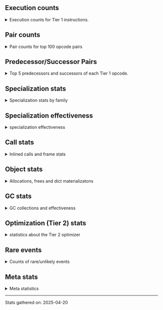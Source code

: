 ## Execution counts

<details>
<summary> Execution counts for Tier 1 instructions. </summary>


The "miss ratio" column shows the percentage of times the instruction
executed that it deoptimized. When this happens, the base unspecialized
instruction is not counted.

<table>
<thead>
<tr>
<th align="left">Name</th>
<th align="right">Base Count</th>
<th align="right">Head Count</th>
<th align="right">Change</th>
</tr>
</thead>
<tbody>
<tr>
<td align="left">CALL_KW</td>
<td align="right">150</td>
<td align="right">450</td>
<td align="right">200.0%</td>
</tr>
<tr>
<td align="left">LOAD_GLOBAL</td>
<td align="right">1,552</td>
<td align="right">3,472</td>
<td align="right">123.7%</td>
</tr>
<tr>
<td align="left">CALL</td>
<td align="right">1,942</td>
<td align="right">4,282</td>
<td align="right">120.5%</td>
</tr>
<tr>
<td align="left">FOR_ITER_LIST</td>
<td align="right">9,275,168</td>
<td align="right">1,749,087</td>
<td align="right">-81.1%</td>
</tr>
<tr>
<td align="left">BINARY_OP_SUBSCR_LIST_INT</td>
<td align="right">1,060,974</td>
<td align="right">208,094</td>
<td align="right">-80.4%</td>
</tr>
<tr>
<td align="left">MAP_ADD</td>
<td align="right">3,245,769</td>
<td align="right">825,245</td>
<td align="right">-74.6%</td>
</tr>
<tr>
<td align="left">FOR_ITER</td>
<td align="right">15,455,428</td>
<td align="right">4,196,463</td>
<td align="right">-72.8%</td>
</tr>
<tr>
<td align="left">LOAD_SMALL_INT</td>
<td align="right">1,549,162</td>
<td align="right">450,364</td>
<td align="right">-70.9%</td>
</tr>
<tr>
<td align="left">POP_JUMP_IF_NOT_NONE</td>
<td align="right">3,404,375</td>
<td align="right">1,033,799</td>
<td align="right">-69.6%</td>
</tr>
<tr>
<td align="left">UNPACK_SEQUENCE_TWO_TUPLE</td>
<td align="right">10,269,074</td>
<td align="right">3,302,082</td>
<td align="right">-67.8%</td>
</tr>
<tr>
<td align="left">BUILD_LIST</td>
<td align="right">6,901,178</td>
<td align="right">2,262,791</td>
<td align="right">-67.2%</td>
</tr>
<tr>
<td align="left">STORE_FAST_STORE_FAST</td>
<td align="right">11,294,273</td>
<td align="right">3,810,726</td>
<td align="right">-66.3%</td>
</tr>
<tr>
<td align="left">POP_ITER</td>
<td align="right">11,034,661</td>
<td align="right">4,005,506</td>
<td align="right">-63.7%</td>
</tr>
<tr>
<td align="left">CALL_METHOD_DESCRIPTOR_O</td>
<td align="right">891,963</td>
<td align="right">330,139</td>
<td align="right">-63.0%</td>
</tr>
<tr>
<td align="left">LOAD_GLOBAL_BUILTIN</td>
<td align="right">57,909,492</td>
<td align="right">21,463,037</td>
<td align="right">-62.9%</td>
</tr>
<tr>
<td align="left">CALL_ISINSTANCE</td>
<td align="right">29,845,705</td>
<td align="right">11,212,954</td>
<td align="right">-62.4%</td>
</tr>
<tr>
<td align="left">LOAD_FAST</td>
<td align="right">14,555,587</td>
<td align="right">5,561,017</td>
<td align="right">-61.8%</td>
</tr>
<tr>
<td align="left">TO_BOOL_BOOL</td>
<td align="right">36,080,880</td>
<td align="right">13,936,661</td>
<td align="right">-61.4%</td>
</tr>
<tr>
<td align="left">LOAD_GLOBAL_MODULE</td>
<td align="right">28,055,509</td>
<td align="right">10,977,035</td>
<td align="right">-60.9%</td>
</tr>
<tr>
<td align="left">SET_FUNCTION_ATTRIBUTE</td>
<td align="right">703,115</td>
<td align="right">275,790</td>
<td align="right">-60.8%</td>
</tr>
<tr>
<td align="left">CALL_PY_EXACT_ARGS</td>
<td align="right">18,850,724</td>
<td align="right">7,469,218</td>
<td align="right">-60.4%</td>
</tr>
<tr>
<td align="left">STORE_FAST</td>
<td align="right">29,251,531</td>
<td align="right">11,911,755</td>
<td align="right">-59.3%</td>
</tr>
<tr>
<td align="left">LOAD_FAST_BORROW</td>
<td align="right">114,522,145</td>
<td align="right">46,657,726</td>
<td align="right">-59.3%</td>
</tr>
<tr>
<td align="left">POP_JUMP_IF_FALSE</td>
<td align="right">37,973,537</td>
<td align="right">15,573,500</td>
<td align="right">-59.0%</td>
</tr>
<tr>
<td align="left">PUSH_NULL</td>
<td align="right">3,219,908</td>
<td align="right">1,329,880</td>
<td align="right">-58.7%</td>
</tr>
<tr>
<td align="left">COPY_FREE_VARS</td>
<td align="right">1,874,822</td>
<td align="right">781,097</td>
<td align="right">-58.3%</td>
</tr>
<tr>
<td align="left">GET_ITER</td>
<td align="right">11,524,796</td>
<td align="right">4,805,865</td>
<td align="right">-58.3%</td>
</tr>
<tr>
<td align="left">POP_JUMP_IF_TRUE</td>
<td align="right">9,694,931</td>
<td align="right">4,146,115</td>
<td align="right">-57.2%</td>
</tr>
<tr>
<td align="left">BUILD_TUPLE</td>
<td align="right">12,007,192</td>
<td align="right">5,174,309</td>
<td align="right">-56.9%</td>
</tr>
<tr>
<td align="left">CALL_LIST_APPEND</td>
<td align="right">1,299,785</td>
<td align="right">560,552</td>
<td align="right">-56.9%</td>
</tr>
<tr>
<td align="left">MAKE_CELL</td>
<td align="right">1,308,254</td>
<td align="right">575,630</td>
<td align="right">-56.0%</td>
</tr>
<tr>
<td align="left">RETURN_VALUE</td>
<td align="right">28,167,089</td>
<td align="right">12,409,475</td>
<td align="right">-55.9%</td>
</tr>
<tr>
<td align="left">EXTENDED_ARG</td>
<td align="right">2,707,452</td>
<td align="right">1,196,700</td>
<td align="right">-55.8%</td>
</tr>
<tr>
<td align="left">RESUME_CHECK</td>
<td align="right">36,232,625</td>
<td align="right">16,120,307</td>
<td align="right">-55.5%</td>
</tr>
<tr>
<td align="left">MAKE_FUNCTION</td>
<td align="right">2,040,329</td>
<td align="right">939,214</td>
<td align="right">-54.0%</td>
</tr>
<tr>
<td align="left">LOAD_ATTR_MODULE</td>
<td align="right">7,835,676</td>
<td align="right">3,622,877</td>
<td align="right">-53.8%</td>
</tr>
<tr>
<td align="left">LOAD_CONST_MORTAL</td>
<td align="right">2,526,741</td>
<td align="right">1,180,510</td>
<td align="right">-53.3%</td>
</tr>
<tr>
<td align="left">STORE_SUBSCR</td>
<td align="right">38</td>
<td align="right">58</td>
<td align="right">52.6%</td>
</tr>
<tr>
<td align="left">LOAD_DEREF</td>
<td align="right">3,717,652</td>
<td align="right">1,768,859</td>
<td align="right">-52.4%</td>
</tr>
<tr>
<td align="left">STORE_SUBSCR_DICT</td>
<td align="right">1,257,086</td>
<td align="right">598,818</td>
<td align="right">-52.4%</td>
</tr>
<tr>
<td align="left">LOAD_FAST_BORROW_LOAD_FAST_BORROW</td>
<td align="right">10,554,784</td>
<td align="right">5,049,173</td>
<td align="right">-52.2%</td>
</tr>
<tr>
<td align="left">LOAD_ATTR_METHOD_NO_DICT</td>
<td align="right">15,902,095</td>
<td align="right">7,654,794</td>
<td align="right">-51.9%</td>
</tr>
<tr>
<td align="left">LOAD_ATTR_METHOD_WITH_VALUES</td>
<td align="right">2,678,876</td>
<td align="right">1,301,606</td>
<td align="right">-51.4%</td>
</tr>
<tr>
<td align="left">COPY</td>
<td align="right">5,338,665</td>
<td align="right">2,603,679</td>
<td align="right">-51.2%</td>
</tr>
<tr>
<td align="left">POP_TOP</td>
<td align="right">14,728,403</td>
<td align="right">7,194,870</td>
<td align="right">-51.1%</td>
</tr>
<tr>
<td align="left">LOAD_CONST_IMMORTAL</td>
<td align="right">10,983,222</td>
<td align="right">5,375,719</td>
<td align="right">-51.1%</td>
</tr>
<tr>
<td align="left">CALL_METHOD_DESCRIPTOR_NOARGS</td>
<td align="right">7,453,128</td>
<td align="right">3,659,904</td>
<td align="right">-50.9%</td>
</tr>
<tr>
<td align="left">BINARY_OP_SUBTRACT_FLOAT</td>
<td align="right">128</td>
<td align="right">63</td>
<td align="right">-50.8%</td>
</tr>
<tr>
<td align="left">LOAD_ATTR_SLOT</td>
<td align="right">16,193,975</td>
<td align="right">7,970,603</td>
<td align="right">-50.8%</td>
</tr>
<tr>
<td align="left">BINARY_OP_SUBSCR_GETITEM</td>
<td align="right">257</td>
<td align="right">127</td>
<td align="right">-50.6%</td>
</tr>
<tr>
<td align="left">TO_BOOL_NONE</td>
<td align="right">2,533,551</td>
<td align="right">1,254,438</td>
<td align="right">-50.5%</td>
</tr>
<tr>
<td align="left">IS_OP</td>
<td align="right">2,236,409</td>
<td align="right">1,107,405</td>
<td align="right">-50.5%</td>
</tr>
<tr>
<td align="left">TO_BOOL_STR</td>
<td align="right">1,193,960</td>
<td align="right">591,479</td>
<td align="right">-50.5%</td>
</tr>
<tr>
<td align="left">STORE_ATTR_SLOT</td>
<td align="right">3,382,769</td>
<td align="right">1,676,016</td>
<td align="right">-50.5%</td>
</tr>
<tr>
<td align="left">CALL_STR_1</td>
<td align="right">2,448</td>
<td align="right">1,213</td>
<td align="right">-50.4%</td>
</tr>
<tr>
<td align="left">CONTAINS_OP_DICT</td>
<td align="right">254,103</td>
<td align="right">125,993</td>
<td align="right">-50.4%</td>
</tr>
<tr>
<td align="left">INTERPRETER_EXIT</td>
<td align="right">4,610,277</td>
<td align="right">2,286,545</td>
<td align="right">-50.4%</td>
</tr>
<tr>
<td align="left">CALL_KW_NON_PY</td>
<td align="right">76,089</td>
<td align="right">37,739</td>
<td align="right">-50.4%</td>
</tr>
<tr>
<td align="left">LOAD_ATTR_CLASS</td>
<td align="right">4,772</td>
<td align="right">2,367</td>
<td align="right">-50.4%</td>
</tr>
<tr>
<td align="left">STORE_ATTR_INSTANCE_VALUE</td>
<td align="right">134,261</td>
<td align="right">66,596</td>
<td align="right">-50.4%</td>
</tr>
<tr>
<td align="left">CALL_KW_PY</td>
<td align="right">348,633</td>
<td align="right">172,938</td>
<td align="right">-50.4%</td>
</tr>
<tr>
<td align="left">CALL_LEN</td>
<td align="right">138,914</td>
<td align="right">68,909</td>
<td align="right">-50.4%</td>
</tr>
<tr>
<td align="left">CALL_BUILTIN_FAST_WITH_KEYWORDS</td>
<td align="right">25,152</td>
<td align="right">12,477</td>
<td align="right">-50.4%</td>
</tr>
<tr>
<td align="left">EXIT_INIT_CHECK</td>
<td align="right">20,251</td>
<td align="right">10,046</td>
<td align="right">-50.4%</td>
</tr>
<tr>
<td align="left">CALL_ALLOC_AND_ENTER_INIT</td>
<td align="right">20,251</td>
<td align="right">10,046</td>
<td align="right">-50.4%</td>
</tr>
<tr>
<td align="left">BINARY_OP_INPLACE_ADD_UNICODE</td>
<td align="right">20,509</td>
<td align="right">10,174</td>
<td align="right">-50.4%</td>
</tr>
<tr>
<td align="left">LOAD_ATTR_CLASS_WITH_METACLASS_CHECK</td>
<td align="right">60,754</td>
<td align="right">30,139</td>
<td align="right">-50.4%</td>
</tr>
<tr>
<td align="left">FOR_ITER_TUPLE</td>
<td align="right">102,548</td>
<td align="right">50,873</td>
<td align="right">-50.4%</td>
</tr>
<tr>
<td align="left">LOAD_ATTR_PROPERTY</td>
<td align="right">2,781,570</td>
<td align="right">1,379,910</td>
<td align="right">-50.4%</td>
</tr>
<tr>
<td align="left">LOAD_ATTR_NONDESCRIPTOR_NO_DICT</td>
<td align="right">814,466</td>
<td align="right">404,056</td>
<td align="right">-50.4%</td>
</tr>
<tr>
<td align="left">COMPARE_OP_STR</td>
<td align="right">353,185</td>
<td align="right">175,215</td>
<td align="right">-50.4%</td>
</tr>
<tr>
<td align="left">COMPARE_OP_INT</td>
<td align="right">513,913</td>
<td align="right">254,953</td>
<td align="right">-50.4%</td>
</tr>
<tr>
<td align="left">CALL_TUPLE_1</td>
<td align="right">113,515</td>
<td align="right">56,315</td>
<td align="right">-50.4%</td>
</tr>
<tr>
<td align="left">BINARY_OP_SUBSCR_DICT</td>
<td align="right">482,183</td>
<td align="right">239,213</td>
<td align="right">-50.4%</td>
</tr>
<tr>
<td align="left">BINARY_OP_SUBTRACT_INT</td>
<td align="right">234,256</td>
<td align="right">116,216</td>
<td align="right">-50.4%</td>
</tr>
<tr>
<td align="left">BINARY_OP_ADD_INT</td>
<td align="right">445,167</td>
<td align="right">220,852</td>
<td align="right">-50.4%</td>
</tr>
<tr>
<td align="left">CALL_PY_GENERAL</td>
<td align="right">2,192,770</td>
<td align="right">1,087,857</td>
<td align="right">-50.4%</td>
</tr>
<tr>
<td align="left">CALL_METHOD_DESCRIPTOR_FAST</td>
<td align="right">4,190,030</td>
<td align="right">2,078,723</td>
<td align="right">-50.4%</td>
</tr>
<tr>
<td align="left">TO_BOOL_INT</td>
<td align="right">145,638</td>
<td align="right">72,253</td>
<td align="right">-50.4%</td>
</tr>
<tr>
<td align="left">CALL_METHOD_DESCRIPTOR_FAST_WITH_KEYWORDS</td>
<td align="right">59,339</td>
<td align="right">29,439</td>
<td align="right">-50.4%</td>
</tr>
<tr>
<td align="left">CALL_BUILTIN_FAST</td>
<td align="right">980,478</td>
<td align="right">486,434</td>
<td align="right">-50.4%</td>
</tr>
<tr>
<td align="left">BINARY_OP_SUBSCR_STR_INT</td>
<td align="right">364,551</td>
<td align="right">180,861</td>
<td align="right">-50.4%</td>
</tr>
<tr>
<td align="left">LOAD_ATTR_NONDESCRIPTOR_WITH_VALUES</td>
<td align="right">2,949,138</td>
<td align="right">1,463,130</td>
<td align="right">-50.4%</td>
</tr>
<tr>
<td align="left">CALL_BUILTIN_O</td>
<td align="right">3,169,517</td>
<td align="right">1,572,467</td>
<td align="right">-50.4%</td>
</tr>
<tr>
<td align="left">FOR_ITER_GEN</td>
<td align="right">5,808,336</td>
<td align="right">2,881,646</td>
<td align="right">-50.4%</td>
</tr>
<tr>
<td align="left">CALL_TYPE_1</td>
<td align="right">1,398,872</td>
<td align="right">694,012</td>
<td align="right">-50.4%</td>
</tr>
<tr>
<td align="left">SEND_GEN</td>
<td align="right">3,879,410</td>
<td align="right">1,924,665</td>
<td align="right">-50.4%</td>
</tr>
<tr>
<td align="left">UNPACK_SEQUENCE_TUPLE</td>
<td align="right">2,346,119</td>
<td align="right">1,163,964</td>
<td align="right">-50.4%</td>
</tr>
<tr>
<td align="left">END_FOR</td>
<td align="right">1,466,987</td>
<td align="right">727,807</td>
<td align="right">-50.4%</td>
</tr>
<tr>
<td align="left">YIELD_VALUE</td>
<td align="right">8,086,107</td>
<td align="right">4,011,712</td>
<td align="right">-50.4%</td>
</tr>
<tr>
<td align="left">SWAP</td>
<td align="right">5,488,047</td>
<td align="right">2,722,752</td>
<td align="right">-50.4%</td>
</tr>
<tr>
<td align="left">LOAD_FAST_AND_CLEAR</td>
<td align="right">4,848,723</td>
<td align="right">2,405,568</td>
<td align="right">-50.4%</td>
</tr>
<tr>
<td align="left">JUMP_BACKWARD_NO_INTERRUPT</td>
<td align="right">3,048,915</td>
<td align="right">1,512,640</td>
<td align="right">-50.4%</td>
</tr>
<tr>
<td align="left">LIST_APPEND</td>
<td align="right">2,722,029</td>
<td align="right">1,350,464</td>
<td align="right">-50.4%</td>
</tr>
<tr>
<td align="left">RETURN_GENERATOR</td>
<td align="right">2,592,513</td>
<td align="right">1,286,208</td>
<td align="right">-50.4%</td>
</tr>
<tr>
<td align="left">BUILD_MAP</td>
<td align="right">1,879,401</td>
<td align="right">932,416</td>
<td align="right">-50.4%</td>
</tr>
<tr>
<td align="left">FORMAT_SIMPLE</td>
<td align="right">1,540,131</td>
<td align="right">764,096</td>
<td align="right">-50.4%</td>
</tr>
<tr>
<td align="left">LOAD_COMMON_CONSTANT</td>
<td align="right">1,241,238</td>
<td align="right">615,808</td>
<td align="right">-50.4%</td>
</tr>
<tr>
<td align="left">END_SEND</td>
<td align="right">830,502</td>
<td align="right">412,032</td>
<td align="right">-50.4%</td>
</tr>
<tr>
<td align="left">GET_YIELD_FROM_ITER</td>
<td align="right">830,502</td>
<td align="right">412,032</td>
<td align="right">-50.4%</td>
</tr>
<tr>
<td align="left">BUILD_STRING</td>
<td align="right">829,857</td>
<td align="right">411,712</td>
<td align="right">-50.4%</td>
</tr>
<tr>
<td align="left">UNARY_NOT</td>
<td align="right">775,935</td>
<td align="right">384,960</td>
<td align="right">-50.4%</td>
</tr>
<tr>
<td align="left">STORE_FAST_LOAD_FAST</td>
<td align="right">256,323</td>
<td align="right">127,168</td>
<td align="right">-50.4%</td>
</tr>
<tr>
<td align="left">UNPACK_EX</td>
<td align="right">234,909</td>
<td align="right">116,544</td>
<td align="right">-50.4%</td>
</tr>
<tr>
<td align="left">DICT_MERGE</td>
<td align="right">148,866</td>
<td align="right">73,856</td>
<td align="right">-50.4%</td>
</tr>
<tr>
<td align="left">POP_JUMP_IF_NONE</td>
<td align="right">106,941</td>
<td align="right">53,056</td>
<td align="right">-50.4%</td>
</tr>
<tr>
<td align="left">CHECK_EXC_MATCH</td>
<td align="right">61,662</td>
<td align="right">30,592</td>
<td align="right">-50.4%</td>
</tr>
<tr>
<td align="left">POP_EXCEPT</td>
<td align="right">61,662</td>
<td align="right">30,592</td>
<td align="right">-50.4%</td>
</tr>
<tr>
<td align="left">PUSH_EXC_INFO</td>
<td align="right">61,662</td>
<td align="right">30,592</td>
<td align="right">-50.4%</td>
</tr>
<tr>
<td align="left">BINARY_SLICE</td>
<td align="right">48,891</td>
<td align="right">24,256</td>
<td align="right">-50.4%</td>
</tr>
<tr>
<td align="left">BUILD_SET</td>
<td align="right">45,537</td>
<td align="right">22,592</td>
<td align="right">-50.4%</td>
</tr>
<tr>
<td align="left">SET_ADD</td>
<td align="right">14,448</td>
<td align="right">7,168</td>
<td align="right">-50.4%</td>
</tr>
<tr>
<td align="left">DICT_UPDATE</td>
<td align="right">1,677</td>
<td align="right">832</td>
<td align="right">-50.4%</td>
</tr>
<tr>
<td align="left">IMPORT_NAME</td>
<td align="right">1,548</td>
<td align="right">768</td>
<td align="right">-50.4%</td>
</tr>
<tr>
<td align="left">LOAD_FAST_CHECK</td>
<td align="right">774</td>
<td align="right">384</td>
<td align="right">-50.4%</td>
</tr>
<tr>
<td align="left">SET_UPDATE</td>
<td align="right">129</td>
<td align="right">64</td>
<td align="right">-50.4%</td>
</tr>
<tr>
<td align="left">CALL_INTRINSIC_1</td>
<td align="right">1,320,638</td>
<td align="right">655,232</td>
<td align="right">-50.4%</td>
</tr>
<tr>
<td align="left">JUMP_FORWARD</td>
<td align="right">1,031,162</td>
<td align="right">511,616</td>
<td align="right">-50.4%</td>
</tr>
<tr>
<td align="left">NOP</td>
<td align="right">256,001</td>
<td align="right">127,040</td>
<td align="right">-50.4%</td>
</tr>
<tr>
<td align="left">CALL_BUILTIN_CLASS</td>
<td align="right">144,907</td>
<td align="right">71,911</td>
<td align="right">-50.4%</td>
</tr>
<tr>
<td align="left">TO_BOOL_ALWAYS_TRUE</td>
<td align="right">3,221,733</td>
<td align="right">1,598,840</td>
<td align="right">-50.4%</td>
</tr>
<tr>
<td align="left">LOAD_ATTR_INSTANCE_VALUE</td>
<td align="right">655,778</td>
<td align="right">325,444</td>
<td align="right">-50.4%</td>
</tr>
<tr>
<td align="left">CALL_BOUND_METHOD_EXACT_ARGS</td>
<td align="right">314,614</td>
<td align="right">156,145</td>
<td align="right">-50.4%</td>
</tr>
<tr>
<td align="left">CONTAINS_OP_SET</td>
<td align="right">208,457</td>
<td align="right">103,477</td>
<td align="right">-50.4%</td>
</tr>
<tr>
<td align="left">LIST_EXTEND</td>
<td align="right">80,561</td>
<td align="right">40,000</td>
<td align="right">-50.3%</td>
</tr>
<tr>
<td align="left">CALL_FUNCTION_EX</td>
<td align="right">156,220</td>
<td align="right">77,568</td>
<td align="right">-50.3%</td>
</tr>
<tr>
<td align="left">BINARY_OP_SUBSCR_TUPLE_INT</td>
<td align="right">74,366</td>
<td align="right">36,925</td>
<td align="right">-50.3%</td>
</tr>
<tr>
<td align="left">CALL_NON_PY_GENERAL</td>
<td align="right">139,752</td>
<td align="right">69,419</td>
<td align="right">-50.3%</td>
</tr>
<tr>
<td align="left">LOAD_FAST_LOAD_FAST</td>
<td align="right">45,731</td>
<td align="right">22,720</td>
<td align="right">-50.3%</td>
</tr>
<tr>
<td align="left">TO_BOOL</td>
<td align="right">1,943,131</td>
<td align="right">965,803</td>
<td align="right">-50.3%</td>
</tr>
<tr>
<td align="left">COMPARE_OP</td>
<td align="right">813,437</td>
<td align="right">404,374</td>
<td align="right">-50.3%</td>
</tr>
<tr>
<td align="left">CONTAINS_OP</td>
<td align="right">212,850</td>
<td align="right">105,827</td>
<td align="right">-50.3%</td>
</tr>
<tr>
<td align="left">STORE_DEREF</td>
<td align="right">25,736</td>
<td align="right">12,800</td>
<td align="right">-50.3%</td>
</tr>
<tr>
<td align="left">BINARY_OP</td>
<td align="right">73,158</td>
<td align="right">36,876</td>
<td align="right">-49.6%</td>
</tr>
<tr>
<td align="left">TO_BOOL_LIST</td>
<td align="right">30,556</td>
<td align="right">15,413</td>
<td align="right">-49.6%</td>
</tr>
<tr>
<td align="left">UNPACK_SEQUENCE</td>
<td align="right">12,145</td>
<td align="right">6,139</td>
<td align="right">-49.5%</td>
</tr>
<tr>
<td align="left">LOAD_ATTR</td>
<td align="right">507,517</td>
<td align="right">257,080</td>
<td align="right">-49.3%</td>
</tr>
<tr>
<td align="left">STORE_ATTR</td>
<td align="right">156</td>
<td align="right">216</td>
<td align="right">38.5%</td>
</tr>
<tr>
<td align="left">FOR_ITER_RANGE</td>
<td align="right">193</td>
<td align="right">127</td>
<td align="right">-34.2%</td>
</tr>
<tr>
<td align="left">JUMP_BACKWARD_NO_JIT</td>
<td align="right">20,802,734</td>
<td align="right"></td>
<td align="right"></td>
</tr>
<tr>
<td align="left">LOAD_CONST</td>
<td align="right">471</td>
<td align="right">471</td>
<td align="right">0.0%</td>
</tr>
<tr>
<td align="left">RESUME</td>
<td align="right">320</td>
<td align="right">320</td>
<td align="right">0.0%</td>
</tr>
<tr>
<td align="left">JUMP_BACKWARD</td>
<td align="right">169</td>
<td align="right">169</td>
<td align="right">0.0%</td>
</tr>
<tr>
<td align="left">BINARY_OP_ADD_FLOAT</td>
<td align="right">125</td>
<td align="right"></td>
<td align="right"></td>
</tr>
<tr>
<td align="left">SEND</td>
<td align="right">14</td>
<td align="right">14</td>
<td align="right">0.0%</td>
</tr>
<tr>
<td align="left">JUMP_BACKWARD_JIT</td>
<td align="right"></td>
<td align="right">4,908,979</td>
<td align="right"></td>
</tr>
<tr>
<td align="left">ENTER_EXECUTOR</td>
<td align="right"></td>
<td align="right">3,612,935</td>
<td align="right"></td>
</tr>
<tr>
<td align="left">NOT_TAKEN</td>
<td align="right"></td>
<td align="right">151,713</td>
<td align="right"></td>
</tr>
</tbody>
</table>


</details>

## Pair counts

<details>
<summary> Pair counts for top 100 opcode pairs </summary>


Pairs of specialized operations that deoptimize and are then followed by
the corresponding unspecialized instruction are not counted as pairs.

Not included in comparative output.


</details>

## Predecessor/Successor Pairs

<details>
<summary> Top 5 predecessors and successors of each Tier 1 opcode. </summary>


This does not include the unspecialized instructions that occur after a
specialized instruction deoptimizes.

Not included in comparative output.


</details>

## Specialization stats

<details>
<summary> Specialization stats by family </summary>

### BINARY_OP

<details>
<summary> specialization stats for BINARY_OP family </summary>

<table>
<thead>
<tr>
<th align="left">Kind</th>
<th align="right">Base Count</th>
<th align="right">Base Ratio</th>
<th align="right">Head Count</th>
<th align="right">Head Ratio</th>
<th align="right">Change</th>
</tr>
</thead>
<tbody>
<tr>
<td align="left">
hit
<details>
<summary>ⓘ</summary>

Specialized instructions that complete.
</details>
</td>
<td align="right">3,733,194</td>
<td align="right">97.9%</td>
<td align="right">1,215,543</td>
<td align="right">96.9%</td>
<td align="right">-67.4%</td>
</tr>
<tr>
<td align="left">
miss
<details>
<summary>ⓘ</summary>

Specialized instructions that deopt.
</details>
</td>
<td align="right">5,179</td>
<td align="right">0.1%</td>
<td align="right">2,538</td>
<td align="right">0.2%</td>
<td align="right">-51.0%</td>
</tr>
<tr>
<td align="left">
deferred
<details>
<summary>ⓘ</summary>

Lists the number of "deferred" (i.e. not specialized) instructions executed.
</details>
</td>
<td align="right">72,430</td>
<td align="right">1.9%</td>
<td align="right">36,025</td>
<td align="right">2.9%</td>
<td align="right">-50.3%</td>
</tr>
</tbody>
</table>

<table>
<thead>
<tr>
<th align="left">Success</th>
<th align="right">Base Count</th>
<th align="right">Base Ratio</th>
<th align="right">Head Count</th>
<th align="right">Head Ratio</th>
<th align="right">Change</th>
</tr>
</thead>
<tbody>
<tr>
<td align="left">Success</td>
<td align="right">164</td>
<td align="right">20.1%</td>
<td align="right">239</td>
<td align="right">26.8%</td>
<td align="right">45.7%</td>
</tr>
<tr>
<td align="left">Failure</td>
<td align="right">650</td>
<td align="right">79.9%</td>
<td align="right">654</td>
<td align="right">73.2%</td>
<td align="right">0.6%</td>
</tr>
</tbody>
</table>

<table>
<thead>
<tr>
<th align="left">Failure kind</th>
<th align="right">Base Count</th>
<th align="right">Base Ratio</th>
<th align="right">Head Count</th>
<th align="right">Head Ratio</th>
<th align="right">Change</th>
</tr>
</thead>
<tbody>
<tr>
<td align="left">add different types</td>
<td align="right">1</td>
<td align="right">0.2%</td>
<td align="right">21</td>
<td align="right">3.2%</td>
<td align="right">2,000.0%</td>
</tr>
<tr>
<td align="left">subscr defaultdict</td>
<td align="right">73</td>
<td align="right">11.2%</td>
<td align="right">91</td>
<td align="right">13.9%</td>
<td align="right">24.7%</td>
</tr>
<tr>
<td align="left">add other</td>
<td align="right">295</td>
<td align="right">45.4%</td>
<td align="right">268</td>
<td align="right">41.0%</td>
<td align="right">-9.2%</td>
</tr>
<tr>
<td align="left">subtract other</td>
<td align="right">22</td>
<td align="right">3.4%</td>
<td align="right">21</td>
<td align="right">3.2%</td>
<td align="right">-4.5%</td>
</tr>
<tr>
<td align="left">subscr list slice</td>
<td align="right">161</td>
<td align="right">24.8%</td>
<td align="right">157</td>
<td align="right">24.0%</td>
<td align="right">-2.5%</td>
</tr>
<tr>
<td align="left">out of range</td>
<td align="right">49</td>
<td align="right">7.5%</td>
<td align="right">48</td>
<td align="right">7.3%</td>
<td align="right">-2.0%</td>
</tr>
<tr>
<td align="left">subscr tuple slice</td>
<td align="right">49</td>
<td align="right">7.5%</td>
<td align="right">48</td>
<td align="right">7.3%</td>
<td align="right">-2.0%</td>
</tr>
</tbody>
</table>


</details>

### BINARY_SLICE

<details>
<summary> specialization stats for BINARY_SLICE family </summary>

<table>
<thead>
<tr>
<th align="left">Kind</th>
<th align="right">Base Count</th>
<th align="right">Base Ratio</th>
<th align="right">Head Count</th>
<th align="right">Head Ratio</th>
<th align="right">Change</th>
</tr>
</thead>
<tbody>
<tr>
<td align="left">
deferred
<details>
<summary>ⓘ</summary>

Lists the number of "deferred" (i.e. not specialized) instructions executed.
</details>
</td>
<td align="right">48,891</td>
<td align="right">100.0%</td>
<td align="right">24,256</td>
<td align="right">100.0%</td>
<td align="right">-50.4%</td>
</tr>
</tbody>
</table>


</details>

### CALL

<details>
<summary> specialization stats for CALL family </summary>

<table>
<thead>
<tr>
<th align="left">Kind</th>
<th align="right">Base Count</th>
<th align="right">Base Ratio</th>
<th align="right">Head Count</th>
<th align="right">Head Ratio</th>
<th align="right">Change</th>
</tr>
</thead>
<tbody>
<tr>
<td align="left">
hit
<details>
<summary>ⓘ</summary>

Specialized instructions that complete.
</details>
</td>
<td align="right">68,694,477</td>
<td align="right">99.2%</td>
<td align="right">28,374,994</td>
<td align="right">99.1%</td>
<td align="right">-58.7%</td>
</tr>
<tr>
<td align="left">
miss
<details>
<summary>ⓘ</summary>

Specialized instructions that deopt.
</details>
</td>
<td align="right">549,045</td>
<td align="right">0.8%</td>
<td align="right">266,267</td>
<td align="right">0.9%</td>
<td align="right">-51.5%</td>
</tr>
<tr>
<td align="left">
deferred
<details>
<summary>ⓘ</summary>

Lists the number of "deferred" (i.e. not specialized) instructions executed.
</details>
</td>
<td align="right">539,572</td>
<td align="right">0.8%</td>
<td align="right">262,182</td>
<td align="right">0.9%</td>
<td align="right">-51.4%</td>
</tr>
</tbody>
</table>

<table>
<thead>
<tr>
<th align="left">Success</th>
<th align="right">Base Count</th>
<th align="right">Base Ratio</th>
<th align="right">Head Count</th>
<th align="right">Head Ratio</th>
<th align="right">Change</th>
</tr>
</thead>
<tbody>
<tr>
<td align="left">Success</td>
<td align="right">11,415</td>
<td align="right">100.0%</td>
<td align="right">8,367</td>
<td align="right">100.0%</td>
<td align="right">-26.7%</td>
</tr>
<tr>
<td align="left">Failure</td>
<td align="right">0</td>
<td align="right">0.0%</td>
<td align="right">0</td>
<td align="right">0.0%</td>
<td align="right"></td>
</tr>
</tbody>
</table>


</details>

### CALL_KW

<details>
<summary> specialization stats for CALL_KW family </summary>

<table>
<thead>
<tr>
<th align="left">Kind</th>
<th align="right">Base Count</th>
<th align="right">Base Ratio</th>
<th align="right">Head Count</th>
<th align="right">Head Ratio</th>
<th align="right">Change</th>
</tr>
</thead>
<tbody>
<tr>
<td align="left">
deferred
<details>
<summary>ⓘ</summary>

Lists the number of "deferred" (i.e. not specialized) instructions executed.
</details>
</td>
<td align="right">75</td>
<td align="right">50.0%</td>
<td align="right">75</td>
<td align="right">16.7%</td>
<td align="right">0.0%</td>
</tr>
</tbody>
</table>

<table>
<thead>
<tr>
<th align="left">Success</th>
<th align="right">Base Count</th>
<th align="right">Base Ratio</th>
<th align="right">Head Count</th>
<th align="right">Head Ratio</th>
<th align="right">Change</th>
</tr>
</thead>
<tbody>
<tr>
<td align="left">Success</td>
<td align="right">75</td>
<td align="right">100.0%</td>
<td align="right">375</td>
<td align="right">100.0%</td>
<td align="right">400.0%</td>
</tr>
<tr>
<td align="left">Failure</td>
<td align="right">0</td>
<td align="right">0.0%</td>
<td align="right">0</td>
<td align="right">0.0%</td>
<td align="right"></td>
</tr>
</tbody>
</table>


</details>

### COMPARE_OP

<details>
<summary> specialization stats for COMPARE_OP family </summary>

<table>
<thead>
<tr>
<th align="left">Kind</th>
<th align="right">Base Count</th>
<th align="right">Base Ratio</th>
<th align="right">Head Count</th>
<th align="right">Head Ratio</th>
<th align="right">Change</th>
</tr>
</thead>
<tbody>
<tr>
<td align="left">
hit
<details>
<summary>ⓘ</summary>

Specialized instructions that complete.
</details>
</td>
<td align="right">867,098</td>
<td align="right">51.6%</td>
<td align="right">430,168</td>
<td align="right">51.5%</td>
<td align="right">-50.4%</td>
</tr>
<tr>
<td align="left">
deferred
<details>
<summary>ⓘ</summary>

Lists the number of "deferred" (i.e. not specialized) instructions executed.
</details>
</td>
<td align="right">811,966</td>
<td align="right">48.3%</td>
<td align="right">402,856</td>
<td align="right">48.3%</td>
<td align="right">-50.4%</td>
</tr>
</tbody>
</table>

<table>
<thead>
<tr>
<th align="left">Success</th>
<th align="right">Base Count</th>
<th align="right">Base Ratio</th>
<th align="right">Head Count</th>
<th align="right">Head Ratio</th>
<th align="right">Change</th>
</tr>
</thead>
<tbody>
<tr>
<td align="left">Success</td>
<td align="right">40</td>
<td align="right">2.7%</td>
<td align="right">200</td>
<td align="right">13.2%</td>
<td align="right">400.0%</td>
</tr>
<tr>
<td align="left">Failure</td>
<td align="right">1,431</td>
<td align="right">97.3%</td>
<td align="right">1,318</td>
<td align="right">86.8%</td>
<td align="right">-7.9%</td>
</tr>
</tbody>
</table>

<table>
<thead>
<tr>
<th align="left">Failure kind</th>
<th align="right">Base Count</th>
<th align="right">Base Ratio</th>
<th align="right">Head Count</th>
<th align="right">Head Ratio</th>
<th align="right">Change</th>
</tr>
</thead>
<tbody>
<tr>
<td align="left">other</td>
<td align="right">81</td>
<td align="right">5.7%</td>
<td align="right">59</td>
<td align="right">4.5%</td>
<td align="right">-27.2%</td>
</tr>
<tr>
<td align="left">baseobject</td>
<td align="right">662</td>
<td align="right">46.3%</td>
<td align="right">588</td>
<td align="right">44.6%</td>
<td align="right">-11.2%</td>
</tr>
<tr>
<td align="left">different types</td>
<td align="right">497</td>
<td align="right">34.7%</td>
<td align="right">484</td>
<td align="right">36.7%</td>
<td align="right">-2.6%</td>
</tr>
<tr>
<td align="left">bool</td>
<td align="right">44</td>
<td align="right">3.1%</td>
<td align="right">43</td>
<td align="right">3.3%</td>
<td align="right">-2.3%</td>
</tr>
<tr>
<td align="left">big int</td>
<td align="right">46</td>
<td align="right">3.2%</td>
<td align="right">45</td>
<td align="right">3.4%</td>
<td align="right">-2.2%</td>
</tr>
<tr>
<td align="left">string</td>
<td align="right">50</td>
<td align="right">3.5%</td>
<td align="right">49</td>
<td align="right">3.7%</td>
<td align="right">-2.0%</td>
</tr>
<tr>
<td align="left">set</td>
<td align="right">51</td>
<td align="right">3.6%</td>
<td align="right">50</td>
<td align="right">3.8%</td>
<td align="right">-2.0%</td>
</tr>
</tbody>
</table>


</details>

### CONTAINS_OP

<details>
<summary> specialization stats for CONTAINS_OP family </summary>

<table>
<thead>
<tr>
<th align="left">Kind</th>
<th align="right">Base Count</th>
<th align="right">Base Ratio</th>
<th align="right">Head Count</th>
<th align="right">Head Ratio</th>
<th align="right">Change</th>
</tr>
</thead>
<tbody>
<tr>
<td align="left">
miss
<details>
<summary>ⓘ</summary>

Specialized instructions that deopt.
</details>
</td>
<td align="right">27,338</td>
<td align="right">4.0%</td>
<td align="right">13,498</td>
<td align="right">4.0%</td>
<td align="right">-50.6%</td>
</tr>
<tr>
<td align="left">
deferred
<details>
<summary>ⓘ</summary>

Lists the number of "deferred" (i.e. not specialized) instructions executed.
</details>
</td>
<td align="right">212,367</td>
<td align="right">31.4%</td>
<td align="right">105,377</td>
<td align="right">31.4%</td>
<td align="right">-50.4%</td>
</tr>
<tr>
<td align="left">
hit
<details>
<summary>ⓘ</summary>

Specialized instructions that complete.
</details>
</td>
<td align="right">435,222</td>
<td align="right">64.4%</td>
<td align="right">215,972</td>
<td align="right">64.4%</td>
<td align="right">-50.4%</td>
</tr>
</tbody>
</table>

<table>
<thead>
<tr>
<th align="left">Success</th>
<th align="right">Base Count</th>
<th align="right">Base Ratio</th>
<th align="right">Head Count</th>
<th align="right">Head Ratio</th>
<th align="right">Change</th>
</tr>
</thead>
<tbody>
<tr>
<td align="left">Success</td>
<td align="right">548</td>
<td align="right">54.9%</td>
<td align="right">288</td>
<td align="right">40.9%</td>
<td align="right">-47.4%</td>
</tr>
<tr>
<td align="left">Failure</td>
<td align="right">450</td>
<td align="right">45.1%</td>
<td align="right">417</td>
<td align="right">59.1%</td>
<td align="right">-7.3%</td>
</tr>
</tbody>
</table>

<table>
<thead>
<tr>
<th align="left">Failure kind</th>
<th align="right">Base Count</th>
<th align="right">Base Ratio</th>
<th align="right">Head Count</th>
<th align="right">Head Ratio</th>
<th align="right">Change</th>
</tr>
</thead>
<tbody>
<tr>
<td align="left">list</td>
<td align="right">180</td>
<td align="right">40.0%</td>
<td align="right">156</td>
<td align="right">37.4%</td>
<td align="right">-13.3%</td>
</tr>
<tr>
<td align="left">tuple</td>
<td align="right">270</td>
<td align="right">60.0%</td>
<td align="right">261</td>
<td align="right">62.6%</td>
<td align="right">-3.3%</td>
</tr>
</tbody>
</table>


</details>

### FOR_ITER

<details>
<summary> specialization stats for FOR_ITER family </summary>

<table>
<thead>
<tr>
<th align="left">Kind</th>
<th align="right">Base Count</th>
<th align="right">Base Ratio</th>
<th align="right">Head Count</th>
<th align="right">Head Ratio</th>
<th align="right">Change</th>
</tr>
</thead>
<tbody>
<tr>
<td align="left">
deferred
<details>
<summary>ⓘ</summary>

Lists the number of "deferred" (i.e. not specialized) instructions executed.
</details>
</td>
<td align="right">15,450,353</td>
<td align="right">50.4%</td>
<td align="right">4,194,065</td>
<td align="right">47.2%</td>
<td align="right">-72.9%</td>
</tr>
<tr>
<td align="left">
hit
<details>
<summary>ⓘ</summary>

Specialized instructions that complete.
</details>
</td>
<td align="right">15,186,245</td>
<td align="right">49.6%</td>
<td align="right">4,681,733</td>
<td align="right">52.7%</td>
<td align="right">-69.2%</td>
</tr>
</tbody>
</table>

<table>
<thead>
<tr>
<th align="left">Success</th>
<th align="right">Base Count</th>
<th align="right">Base Ratio</th>
<th align="right">Head Count</th>
<th align="right">Head Ratio</th>
<th align="right">Change</th>
</tr>
</thead>
<tbody>
<tr>
<td align="left">Failure</td>
<td align="right">4,988</td>
<td align="right">98.3%</td>
<td align="right">2,311</td>
<td align="right">96.4%</td>
<td align="right">-53.7%</td>
</tr>
<tr>
<td align="left">Success</td>
<td align="right">87</td>
<td align="right">1.7%</td>
<td align="right">87</td>
<td align="right">3.6%</td>
<td align="right">0.0%</td>
</tr>
</tbody>
</table>

<table>
<thead>
<tr>
<th align="left">Failure kind</th>
<th align="right">Base Count</th>
<th align="right">Base Ratio</th>
<th align="right">Head Count</th>
<th align="right">Head Ratio</th>
<th align="right">Change</th>
</tr>
</thead>
<tbody>
<tr>
<td align="left">dict items</td>
<td align="right">3,825</td>
<td align="right">76.7%</td>
<td align="right">1,256</td>
<td align="right">54.3%</td>
<td align="right">-67.2%</td>
</tr>
<tr>
<td align="left">itertools</td>
<td align="right">146</td>
<td align="right">2.9%</td>
<td align="right">102</td>
<td align="right">4.4%</td>
<td align="right">-30.1%</td>
</tr>
<tr>
<td align="left">other</td>
<td align="right">73</td>
<td align="right">1.5%</td>
<td align="right">51</td>
<td align="right">2.2%</td>
<td align="right">-30.1%</td>
</tr>
<tr>
<td align="left">set</td>
<td align="right">183</td>
<td align="right">3.7%</td>
<td align="right">159</td>
<td align="right">6.9%</td>
<td align="right">-13.1%</td>
</tr>
<tr>
<td align="left">dict values</td>
<td align="right">287</td>
<td align="right">5.8%</td>
<td align="right">279</td>
<td align="right">12.1%</td>
<td align="right">-2.8%</td>
</tr>
<tr>
<td align="left">reversed list</td>
<td align="right">90</td>
<td align="right">1.8%</td>
<td align="right">88</td>
<td align="right">3.8%</td>
<td align="right">-2.2%</td>
</tr>
<tr>
<td align="left">dict keys</td>
<td align="right">187</td>
<td align="right">3.7%</td>
<td align="right">183</td>
<td align="right">7.9%</td>
<td align="right">-2.1%</td>
</tr>
<tr>
<td align="left">enumerate</td>
<td align="right">147</td>
<td align="right">2.9%</td>
<td align="right">144</td>
<td align="right">6.2%</td>
<td align="right">-2.0%</td>
</tr>
<tr>
<td align="left">ascii string</td>
<td align="right">50</td>
<td align="right">1.0%</td>
<td align="right">49</td>
<td align="right">2.1%</td>
<td align="right">-2.0%</td>
</tr>
</tbody>
</table>


</details>

### LOAD_ATTR

<details>
<summary> specialization stats for LOAD_ATTR family </summary>

<table>
<thead>
<tr>
<th align="left">Kind</th>
<th align="right">Base Count</th>
<th align="right">Base Ratio</th>
<th align="right">Head Count</th>
<th align="right">Head Ratio</th>
<th align="right">Change</th>
</tr>
</thead>
<tbody>
<tr>
<td align="left">
hit
<details>
<summary>ⓘ</summary>

Specialized instructions that complete.
</details>
</td>
<td align="right">41,665,262</td>
<td align="right">82.7%</td>
<td align="right">20,138,468</td>
<td align="right">82.5%</td>
<td align="right">-51.7%</td>
</tr>
<tr>
<td align="left">
miss
<details>
<summary>ⓘ</summary>

Specialized instructions that deopt.
</details>
</td>
<td align="right">8,211,838</td>
<td align="right">16.3%</td>
<td align="right">4,016,458</td>
<td align="right">16.5%</td>
<td align="right">-51.1%</td>
</tr>
<tr>
<td align="left">
deopt
<details>
<summary>ⓘ</summary>

Specialized instructions that deopt.
</details>
</td>
<td align="right">355,467</td>
<td align="right">0.7%</td>
<td align="right">176,327</td>
<td align="right">0.7%</td>
<td align="right">-50.4%</td>
</tr>
<tr>
<td align="left">
deferred
<details>
<summary>ⓘ</summary>

Lists the number of "deferred" (i.e. not specialized) instructions executed.
</details>
</td>
<td align="right">501,411</td>
<td align="right">1.0%</td>
<td align="right">249,340</td>
<td align="right">1.0%</td>
<td align="right">-50.3%</td>
</tr>
</tbody>
</table>

<table>
<thead>
<tr>
<th align="left">Success</th>
<th align="right">Base Count</th>
<th align="right">Base Ratio</th>
<th align="right">Head Count</th>
<th align="right">Head Ratio</th>
<th align="right">Change</th>
</tr>
</thead>
<tbody>
<tr>
<td align="left">Success</td>
<td align="right">156,005</td>
<td align="right">97.0%</td>
<td align="right">79,048</td>
<td align="right">94.9%</td>
<td align="right">-49.3%</td>
</tr>
<tr>
<td align="left">Failure</td>
<td align="right">4,843</td>
<td align="right">3.0%</td>
<td align="right">4,237</td>
<td align="right">5.1%</td>
<td align="right">-12.5%</td>
</tr>
</tbody>
</table>

<table>
<thead>
<tr>
<th align="left">Failure kind</th>
<th align="right">Base Count</th>
<th align="right">Base Ratio</th>
<th align="right">Head Count</th>
<th align="right">Head Ratio</th>
<th align="right">Change</th>
</tr>
</thead>
<tbody>
<tr>
<td align="left">class method obj</td>
<td align="right">91</td>
<td align="right">1.9%</td>
<td align="right">68</td>
<td align="right">1.6%</td>
<td align="right">-25.3%</td>
</tr>
<tr>
<td align="left">mutable class</td>
<td align="right">3,925</td>
<td align="right">81.0%</td>
<td align="right">3,405</td>
<td align="right">80.4%</td>
<td align="right">-13.2%</td>
</tr>
<tr>
<td align="left">method</td>
<td align="right">758</td>
<td align="right">15.7%</td>
<td align="right">697</td>
<td align="right">16.5%</td>
<td align="right">-8.0%</td>
</tr>
<tr>
<td align="left">builtin class method</td>
<td align="right">47</td>
<td align="right">1.0%</td>
<td align="right">46</td>
<td align="right">1.1%</td>
<td align="right">-2.1%</td>
</tr>
</tbody>
</table>


</details>

### LOAD_GLOBAL

<details>
<summary> specialization stats for LOAD_GLOBAL family </summary>

<table>
<thead>
<tr>
<th align="left">Kind</th>
<th align="right">Base Count</th>
<th align="right">Base Ratio</th>
<th align="right">Head Count</th>
<th align="right">Head Ratio</th>
<th align="right">Change</th>
</tr>
</thead>
<tbody>
<tr>
<td align="left">
hit
<details>
<summary>ⓘ</summary>

Specialized instructions that complete.
</details>
</td>
<td align="right">85,964,789</td>
<td align="right">100.0%</td>
<td align="right">32,439,860</td>
<td align="right">100.0%</td>
<td align="right">-62.3%</td>
</tr>
<tr>
<td align="left">
deferred
<details>
<summary>ⓘ</summary>

Lists the number of "deferred" (i.e. not specialized) instructions executed.
</details>
</td>
<td align="right">736</td>
<td align="right">0.0%</td>
<td align="right">736</td>
<td align="right">0.0%</td>
<td align="right">0.0%</td>
</tr>
<tr>
<td align="left">
miss
<details>
<summary>ⓘ</summary>

Specialized instructions that deopt.
</details>
</td>
<td align="right">212</td>
<td align="right">0.0%</td>
<td align="right">212</td>
<td align="right">0.0%</td>
<td align="right">0.0%</td>
</tr>
</tbody>
</table>

<table>
<thead>
<tr>
<th align="left">Success</th>
<th align="right">Base Count</th>
<th align="right">Base Ratio</th>
<th align="right">Head Count</th>
<th align="right">Head Ratio</th>
<th align="right">Change</th>
</tr>
</thead>
<tbody>
<tr>
<td align="left">Success</td>
<td align="right">820</td>
<td align="right">100.0%</td>
<td align="right">2,740</td>
<td align="right">100.0%</td>
<td align="right">234.1%</td>
</tr>
<tr>
<td align="left">Failure</td>
<td align="right">0</td>
<td align="right">0.0%</td>
<td align="right">0</td>
<td align="right">0.0%</td>
<td align="right"></td>
</tr>
</tbody>
</table>


</details>

### SEND

<details>
<summary> specialization stats for SEND family </summary>

<table>
<thead>
<tr>
<th align="left">Kind</th>
<th align="right">Base Count</th>
<th align="right">Base Ratio</th>
<th align="right">Head Count</th>
<th align="right">Head Ratio</th>
<th align="right">Change</th>
</tr>
</thead>
<tbody>
<tr>
<td align="left">
hit
<details>
<summary>ⓘ</summary>

Specialized instructions that complete.
</details>
</td>
<td align="right">3,879,410</td>
<td align="right">100.0%</td>
<td align="right">1,924,665</td>
<td align="right">100.0%</td>
<td align="right">-50.4%</td>
</tr>
<tr>
<td align="left">
deferred
<details>
<summary>ⓘ</summary>

Lists the number of "deferred" (i.e. not specialized) instructions executed.
</details>
</td>
<td align="right">7</td>
<td align="right">0.0%</td>
<td align="right">7</td>
<td align="right">0.0%</td>
<td align="right">0.0%</td>
</tr>
</tbody>
</table>

<table>
<thead>
<tr>
<th align="left">Success</th>
<th align="right">Base Count</th>
<th align="right">Base Ratio</th>
<th align="right">Head Count</th>
<th align="right">Head Ratio</th>
<th align="right">Change</th>
</tr>
</thead>
<tbody>
<tr>
<td align="left">Success</td>
<td align="right">7</td>
<td align="right">100.0%</td>
<td align="right">7</td>
<td align="right">100.0%</td>
<td align="right">0.0%</td>
</tr>
<tr>
<td align="left">Failure</td>
<td align="right">0</td>
<td align="right">0.0%</td>
<td align="right">0</td>
<td align="right">0.0%</td>
<td align="right"></td>
</tr>
</tbody>
</table>


</details>

### STORE_ATTR

<details>
<summary> specialization stats for STORE_ATTR family </summary>

<table>
<thead>
<tr>
<th align="left">Kind</th>
<th align="right">Base Count</th>
<th align="right">Base Ratio</th>
<th align="right">Head Count</th>
<th align="right">Head Ratio</th>
<th align="right">Change</th>
</tr>
</thead>
<tbody>
<tr>
<td align="left">
hit
<details>
<summary>ⓘ</summary>

Specialized instructions that complete.
</details>
</td>
<td align="right">1,952,292</td>
<td align="right">55.5%</td>
<td align="right">967,095</td>
<td align="right">55.5%</td>
<td align="right">-50.5%</td>
</tr>
<tr>
<td align="left">
miss
<details>
<summary>ⓘ</summary>

Specialized instructions that deopt.
</details>
</td>
<td align="right">1,564,738</td>
<td align="right">44.5%</td>
<td align="right">775,517</td>
<td align="right">44.5%</td>
<td align="right">-50.4%</td>
</tr>
<tr>
<td align="left">
deferred
<details>
<summary>ⓘ</summary>

Lists the number of "deferred" (i.e. not specialized) instructions executed.
</details>
</td>
<td align="right">78</td>
<td align="right">0.0%</td>
<td align="right">78</td>
<td align="right">0.0%</td>
<td align="right">0.0%</td>
</tr>
</tbody>
</table>

<table>
<thead>
<tr>
<th align="left">Success</th>
<th align="right">Base Count</th>
<th align="right">Base Ratio</th>
<th align="right">Head Count</th>
<th align="right">Head Ratio</th>
<th align="right">Change</th>
</tr>
</thead>
<tbody>
<tr>
<td align="left">Success</td>
<td align="right">29,800</td>
<td align="right">100.0%</td>
<td align="right">14,836</td>
<td align="right">100.0%</td>
<td align="right">-50.2%</td>
</tr>
<tr>
<td align="left">Failure</td>
<td align="right">0</td>
<td align="right">0.0%</td>
<td align="right">0</td>
<td align="right">0.0%</td>
<td align="right"></td>
</tr>
</tbody>
</table>


</details>

### STORE_SUBSCR

<details>
<summary> specialization stats for STORE_SUBSCR family </summary>

<table>
<thead>
<tr>
<th align="left">Kind</th>
<th align="right">Base Count</th>
<th align="right">Base Ratio</th>
<th align="right">Head Count</th>
<th align="right">Head Ratio</th>
<th align="right">Change</th>
</tr>
</thead>
<tbody>
<tr>
<td align="left">
hit
<details>
<summary>ⓘ</summary>

Specialized instructions that complete.
</details>
</td>
<td align="right">1,257,086</td>
<td align="right">100.0%</td>
<td align="right">598,818</td>
<td align="right">100.0%</td>
<td align="right">-52.4%</td>
</tr>
<tr>
<td align="left">
deferred
<details>
<summary>ⓘ</summary>

Lists the number of "deferred" (i.e. not specialized) instructions executed.
</details>
</td>
<td align="right">19</td>
<td align="right">0.0%</td>
<td align="right">19</td>
<td align="right">0.0%</td>
<td align="right">0.0%</td>
</tr>
</tbody>
</table>

<table>
<thead>
<tr>
<th align="left">Success</th>
<th align="right">Base Count</th>
<th align="right">Base Ratio</th>
<th align="right">Head Count</th>
<th align="right">Head Ratio</th>
<th align="right">Change</th>
</tr>
</thead>
<tbody>
<tr>
<td align="left">Success</td>
<td align="right">19</td>
<td align="right">100.0%</td>
<td align="right">39</td>
<td align="right">100.0%</td>
<td align="right">105.3%</td>
</tr>
<tr>
<td align="left">Failure</td>
<td align="right">0</td>
<td align="right">0.0%</td>
<td align="right">0</td>
<td align="right">0.0%</td>
<td align="right"></td>
</tr>
</tbody>
</table>


</details>

### TO_BOOL

<details>
<summary> specialization stats for TO_BOOL family </summary>

<table>
<thead>
<tr>
<th align="left">Kind</th>
<th align="right">Base Count</th>
<th align="right">Base Ratio</th>
<th align="right">Head Count</th>
<th align="right">Head Ratio</th>
<th align="right">Change</th>
</tr>
</thead>
<tbody>
<tr>
<td align="left">
hit
<details>
<summary>ⓘ</summary>

Specialized instructions that complete.
</details>
</td>
<td align="right">39,207,312</td>
<td align="right">89.6%</td>
<td align="right">15,489,363</td>
<td align="right">87.3%</td>
<td align="right">-60.5%</td>
</tr>
<tr>
<td align="left">
miss
<details>
<summary>ⓘ</summary>

Specialized instructions that deopt.
</details>
</td>
<td align="right">2,593,690</td>
<td align="right">5.9%</td>
<td align="right">1,281,859</td>
<td align="right">7.2%</td>
<td align="right">-50.6%</td>
</tr>
<tr>
<td align="left">
deferred
<details>
<summary>ⓘ</summary>

Lists the number of "deferred" (i.e. not specialized) instructions executed.
</details>
</td>
<td align="right">1,941,751</td>
<td align="right">4.4%</td>
<td align="right">964,296</td>
<td align="right">5.4%</td>
<td align="right">-50.3%</td>
</tr>
</tbody>
</table>

<table>
<thead>
<tr>
<th align="left">Success</th>
<th align="right">Base Count</th>
<th align="right">Base Ratio</th>
<th align="right">Head Count</th>
<th align="right">Head Ratio</th>
<th align="right">Change</th>
</tr>
</thead>
<tbody>
<tr>
<td align="left">Success</td>
<td align="right">49,201</td>
<td align="right">98.1%</td>
<td align="right">24,843</td>
<td align="right">97.4%</td>
<td align="right">-49.5%</td>
</tr>
<tr>
<td align="left">Failure</td>
<td align="right">944</td>
<td align="right">1.9%</td>
<td align="right">673</td>
<td align="right">2.6%</td>
<td align="right">-28.7%</td>
</tr>
</tbody>
</table>

<table>
<thead>
<tr>
<th align="left">Failure kind</th>
<th align="right">Base Count</th>
<th align="right">Base Ratio</th>
<th align="right">Head Count</th>
<th align="right">Head Ratio</th>
<th align="right">Change</th>
</tr>
</thead>
<tbody>
<tr>
<td align="left">set</td>
<td align="right">25</td>
<td align="right">2.6%</td>
<td align="right">44</td>
<td align="right">6.5%</td>
<td align="right">76.0%</td>
</tr>
<tr>
<td align="left">tuple</td>
<td align="right">28</td>
<td align="right">3.0%</td>
<td align="right">46</td>
<td align="right">6.8%</td>
<td align="right">64.3%</td>
</tr>
<tr>
<td align="left">other</td>
<td align="right">268</td>
<td align="right">28.4%</td>
<td align="right">158</td>
<td align="right">23.5%</td>
<td align="right">-41.0%</td>
</tr>
<tr>
<td align="left">sequence</td>
<td align="right">276</td>
<td align="right">29.2%</td>
<td align="right">188</td>
<td align="right">27.9%</td>
<td align="right">-31.9%</td>
</tr>
<tr>
<td align="left">dict</td>
<td align="right">347</td>
<td align="right">36.8%</td>
<td align="right">237</td>
<td align="right">35.2%</td>
<td align="right">-31.7%</td>
</tr>
</tbody>
</table>


</details>

### UNPACK_SEQUENCE

<details>
<summary> specialization stats for UNPACK_SEQUENCE family </summary>

<table>
<thead>
<tr>
<th align="left">Kind</th>
<th align="right">Base Count</th>
<th align="right">Base Ratio</th>
<th align="right">Head Count</th>
<th align="right">Head Ratio</th>
<th align="right">Change</th>
</tr>
</thead>
<tbody>
<tr>
<td align="left">
hit
<details>
<summary>ⓘ</summary>

Specialized instructions that complete.
</details>
</td>
<td align="right">12,615,193</td>
<td align="right">99.9%</td>
<td align="right">4,466,046</td>
<td align="right">99.9%</td>
<td align="right">-64.6%</td>
</tr>
<tr>
<td align="left">
deferred
<details>
<summary>ⓘ</summary>

Lists the number of "deferred" (i.e. not specialized) instructions executed.
</details>
</td>
<td align="right">12,037</td>
<td align="right">0.1%</td>
<td align="right">5,992</td>
<td align="right">0.1%</td>
<td align="right">-50.2%</td>
</tr>
</tbody>
</table>

<table>
<thead>
<tr>
<th align="left">Success</th>
<th align="right">Base Count</th>
<th align="right">Base Ratio</th>
<th align="right">Head Count</th>
<th align="right">Head Ratio</th>
<th align="right">Change</th>
</tr>
</thead>
<tbody>
<tr>
<td align="left">Success</td>
<td align="right">60</td>
<td align="right">55.6%</td>
<td align="right">100</td>
<td align="right">68.0%</td>
<td align="right">66.7%</td>
</tr>
<tr>
<td align="left">Failure</td>
<td align="right">48</td>
<td align="right">44.4%</td>
<td align="right">47</td>
<td align="right">32.0%</td>
<td align="right">-2.1%</td>
</tr>
</tbody>
</table>

<table>
<thead>
<tr>
<th align="left">Failure kind</th>
<th align="right">Base Count</th>
<th align="right">Base Ratio</th>
<th align="right">Head Count</th>
<th align="right">Head Ratio</th>
<th align="right">Change</th>
</tr>
</thead>
<tbody>
<tr>
<td align="left">other</td>
<td align="right">48</td>
<td align="right">100.0%</td>
<td align="right">47</td>
<td align="right">100.0%</td>
<td align="right">-2.1%</td>
</tr>
</tbody>
</table>


</details>


</details>

## Specialization effectiveness

<details>
<summary> specialization effectiveness </summary>


All entries are execution counts. Should add up to the total number of
Tier 1 instructions executed.

<table>
<thead>
<tr>
<th align="left">Instructions</th>
<th align="right">Base Count</th>
<th align="right">Base Ratio</th>
<th align="right">Head Count</th>
<th align="right">Head Ratio</th>
<th align="right">Change</th>
</tr>
</thead>
<tbody>
<tr>
<td align="left">
Not specialized
<details>
<summary>ⓘ</summary>

Instructions that could be specialized but aren't, e.g. `LOAD_ATTR`, `BINARY_SLICE`.
</details>
</td>
<td align="right">19,070,409</td>
<td align="right">2.5%</td>
<td align="right">6,005,310</td>
<td align="right">1.9%</td>
<td align="right">-68.5%</td>
</tr>
<tr>
<td align="left">
Specialized hits
<details>
<summary>ⓘ</summary>

Specialized instructions, e.g. `LOAD_ATTR_MODULE` that complete.
</details>
</td>
<td align="right">348,765,402</td>
<td align="right">45.3%</td>
<td align="right">140,218,075</td>
<td align="right">43.8%</td>
<td align="right">-59.8%</td>
</tr>
<tr>
<td align="left">
Basic
<details>
<summary>ⓘ</summary>

Instructions that are not and cannot be specialized, e.g. `LOAD_FAST`.
</details>
</td>
<td align="right">388,280,581</td>
<td align="right">50.5%</td>
<td align="right">167,404,080</td>
<td align="right">52.3%</td>
<td align="right">-56.9%</td>
</tr>
<tr>
<td align="left">
Specialized misses
<details>
<summary>ⓘ</summary>

Specialized instructions, e.g. `LOAD_ATTR_MODULE` that deopt.
</details>
</td>
<td align="right">12,952,063</td>
<td align="right">1.7%</td>
<td align="right">6,356,370</td>
<td align="right">2.0%</td>
<td align="right">-50.9%</td>
</tr>
</tbody>
</table>

### Deferred by instruction

<details>
<summary> Breakdown of deferred (not specialized) instruction counts by family </summary>

<table>
<thead>
<tr>
<th align="left">Name</th>
<th align="right">Base Count</th>
<th align="right">Base Ratio</th>
<th align="right">Head Count</th>
<th align="right">Head Ratio</th>
<th align="right">Change</th>
</tr>
</thead>
<tbody>
<tr>
<td align="left">FOR_ITER</td>
<td align="right">15,450,353</td>
<td align="right">78.9%</td>
<td align="right">4,194,065</td>
<td align="right">67.2%</td>
<td align="right">-72.9%</td>
</tr>
<tr>
<td align="left">CALL</td>
<td align="right">539,572</td>
<td align="right">2.8%</td>
<td align="right">262,182</td>
<td align="right">4.2%</td>
<td align="right">-51.4%</td>
</tr>
<tr>
<td align="left">BINARY_SLICE</td>
<td align="right">48,891</td>
<td align="right">0.2%</td>
<td align="right">24,256</td>
<td align="right">0.4%</td>
<td align="right">-50.4%</td>
</tr>
<tr>
<td align="left">COMPARE_OP</td>
<td align="right">811,966</td>
<td align="right">4.1%</td>
<td align="right">402,856</td>
<td align="right">6.5%</td>
<td align="right">-50.4%</td>
</tr>
<tr>
<td align="left">CONTAINS_OP</td>
<td align="right">212,367</td>
<td align="right">1.1%</td>
<td align="right">105,377</td>
<td align="right">1.7%</td>
<td align="right">-50.4%</td>
</tr>
<tr>
<td align="left">TO_BOOL</td>
<td align="right">1,941,751</td>
<td align="right">9.9%</td>
<td align="right">964,296</td>
<td align="right">15.4%</td>
<td align="right">-50.3%</td>
</tr>
<tr>
<td align="left">LOAD_ATTR</td>
<td align="right">501,411</td>
<td align="right">2.6%</td>
<td align="right">249,340</td>
<td align="right">4.0%</td>
<td align="right">-50.3%</td>
</tr>
<tr>
<td align="left">BINARY_OP</td>
<td align="right">72,430</td>
<td align="right">0.4%</td>
<td align="right">36,025</td>
<td align="right">0.6%</td>
<td align="right">-50.3%</td>
</tr>
<tr>
<td align="left">UNPACK_SEQUENCE</td>
<td align="right">12,037</td>
<td align="right">0.1%</td>
<td align="right">5,992</td>
<td align="right">0.1%</td>
<td align="right">-50.2%</td>
</tr>
<tr>
<td align="left">LOAD_GLOBAL</td>
<td align="right">736</td>
<td align="right">0.0%</td>
<td align="right">736</td>
<td align="right">0.0%</td>
<td align="right">0.0%</td>
</tr>
</tbody>
</table>


</details>

### Misses by instruction

<details>
<summary> Breakdown of misses (specialized deopts) instruction counts by family </summary>

<table>
<thead>
<tr>
<th align="left">Name</th>
<th align="right">Base Count</th>
<th align="right">Base Ratio</th>
<th align="right">Head Count</th>
<th align="right">Head Ratio</th>
<th align="right">Change</th>
</tr>
</thead>
<tbody>
<tr>
<td align="left">LOAD_ATTR_PROPERTY</td>
<td align="right">39,469</td>
<td align="right">0.3%</td>
<td align="right">18,752</td>
<td align="right">0.3%</td>
<td align="right">-52.5%</td>
</tr>
<tr>
<td align="left">CALL_PY_EXACT_ARGS</td>
<td align="right">298,901</td>
<td align="right">2.3%</td>
<td align="right">142,453</td>
<td align="right">2.2%</td>
<td align="right">-52.3%</td>
</tr>
<tr>
<td align="left">LOAD_ATTR_METHOD_WITH_VALUES</td>
<td align="right">992,753</td>
<td align="right">7.7%</td>
<td align="right">482,455</td>
<td align="right">7.6%</td>
<td align="right">-51.4%</td>
</tr>
<tr>
<td align="left">LOAD_ATTR_SLOT</td>
<td align="right">5,937,336</td>
<td align="right">45.8%</td>
<td align="right">2,899,523</td>
<td align="right">45.6%</td>
<td align="right">-51.2%</td>
</tr>
<tr>
<td align="left">TO_BOOL_NONE</td>
<td align="right">519,186</td>
<td align="right">4.0%</td>
<td align="right">254,048</td>
<td align="right">4.0%</td>
<td align="right">-51.1%</td>
</tr>
<tr>
<td align="left">TO_BOOL_STR</td>
<td align="right">243,441</td>
<td align="right">1.9%</td>
<td align="right">119,951</td>
<td align="right">1.9%</td>
<td align="right">-50.7%</td>
</tr>
<tr>
<td align="left">STORE_ATTR_SLOT</td>
<td align="right">1,564,738</td>
<td align="right">12.1%</td>
<td align="right">775,517</td>
<td align="right">12.2%</td>
<td align="right">-50.4%</td>
</tr>
<tr>
<td align="left">LOAD_ATTR_NONDESCRIPTOR_WITH_VALUES</td>
<td align="right">1,228,267</td>
<td align="right">9.5%</td>
<td align="right">608,800</td>
<td align="right">9.6%</td>
<td align="right">-50.4%</td>
</tr>
<tr>
<td align="left">TO_BOOL_ALWAYS_TRUE</td>
<td align="right">1,816,417</td>
<td align="right">14.0%</td>
<td align="right">900,978</td>
<td align="right">14.2%</td>
<td align="right">-50.4%</td>
</tr>
<tr>
<td align="left">CALL_BOUND_METHOD_EXACT_ARGS</td>
<td align="right">213,187</td>
<td align="right">1.6%</td>
<td align="right">105,998</td>
<td align="right">1.7%</td>
<td align="right">-50.3%</td>
</tr>
</tbody>
</table>


</details>


</details>

## Call stats

<details>
<summary> Inlined calls and frame stats </summary>


This shows what fraction of calls to Python functions are inlined (i.e.
not having a call at the C level) and for those that are not, where the
call comes from.  The various categories overlap.

Also includes the count of frame objects created.

<table>
<thead>
<tr>
<th align="left"></th>
<th align="right">Base Count</th>
<th align="right">Base Ratio</th>
<th align="right">Head Count</th>
<th align="right">Head Ratio</th>
<th align="right">Change</th>
</tr>
</thead>
<tbody>
<tr>
<td align="left">Calls via PyEval_EvalFrame (api)</td>
<td align="right">2,581,213</td>
<td align="right">6.6%</td>
<td align="right">1,279,866</td>
<td align="right">6.6%</td>
<td align="right">-50.4%</td>
</tr>
<tr>
<td align="left">Calls via PyEval_EvalFrame (vector)</td>
<td align="right">3,619,475</td>
<td align="right">9.3%</td>
<td align="right">1,795,007</td>
<td align="right">9.3%</td>
<td align="right">-50.4%</td>
</tr>
<tr>
<td align="left">Calls via PyEval_EvalFrame (function vectorcall)</td>
<td align="right">3,619,475</td>
<td align="right">9.3%</td>
<td align="right">1,795,007</td>
<td align="right">9.3%</td>
<td align="right">-50.4%</td>
</tr>
<tr>
<td align="left">Calls to PyEval_EvalDefault</td>
<td align="right">4,610,342</td>
<td align="right">11.9%</td>
<td align="right">2,286,609</td>
<td align="right">11.9%</td>
<td align="right">-50.4%</td>
</tr>
<tr>
<td align="left">Calls via PyEval_EvalFrame (total)</td>
<td align="right">4,610,342</td>
<td align="right">11.9%</td>
<td align="right">2,286,609</td>
<td align="right">11.9%</td>
<td align="right">-50.4%</td>
</tr>
<tr>
<td align="left">Frame objects created</td>
<td align="right">61,662</td>
<td align="right">0.2%</td>
<td align="right">30,592</td>
<td align="right">0.2%</td>
<td align="right">-50.4%</td>
</tr>
<tr>
<td align="left">Calls via PyEval_EvalFrame (slot)</td>
<td align="right">861,463</td>
<td align="right">2.2%</td>
<td align="right">427,393</td>
<td align="right">2.2%</td>
<td align="right">-50.4%</td>
</tr>
<tr>
<td align="left">Frames pushed</td>
<td align="right">28,167,089</td>
<td align="right">72.5%</td>
<td align="right">13,974,592</td>
<td align="right">72.5%</td>
<td align="right">-50.4%</td>
</tr>
<tr>
<td align="left">Calls via PyEval_EvalFrame (generator)</td>
<td align="right">990,867</td>
<td align="right">2.6%</td>
<td align="right">491,602</td>
<td align="right">2.6%</td>
<td align="right">-50.4%</td>
</tr>
<tr>
<td align="left">Calls to Python functions inlined</td>
<td align="right">34,215,116</td>
<td align="right">88.1%</td>
<td align="right">16,975,857</td>
<td align="right">88.1%</td>
<td align="right">-50.4%</td>
</tr>
<tr>
<td align="left">Calls via PyEval_EvalFrame (function ex)</td>
<td align="right">67,661</td>
<td align="right">0.2%</td>
<td align="right">33,600</td>
<td align="right">0.2%</td>
<td align="right">-50.3%</td>
</tr>
<tr>
<td align="left">Calls via PyEval_EvalFrame (legacy)</td>
<td align="right">0</td>
<td align="right">0.0%</td>
<td align="right">0</td>
<td align="right">0.0%</td>
<td align="right"></td>
</tr>
<tr>
<td align="left">Calls via PyEval_EvalFrame (build class)</td>
<td align="right">0</td>
<td align="right">0.0%</td>
<td align="right">0</td>
<td align="right">0.0%</td>
<td align="right"></td>
</tr>
<tr>
<td align="left">Calls via PyEval_EvalFrame (method)</td>
<td align="right">0</td>
<td align="right">0.0%</td>
<td align="right">0</td>
<td align="right">0.0%</td>
<td align="right"></td>
</tr>
</tbody>
</table>


</details>

## Object stats

<details>
<summary> Allocations, frees and dict materializatons </summary>


Below, "allocations" means "allocations that are not from a freelist".
Total allocations = "Allocations from freelist" + "Allocations".

"Inline values" is the number of values arrays inlined into objects.

The cache hit/miss numbers are for the MRO cache, split into dunder and
other names.

<table>
<thead>
<tr>
<th align="left"></th>
<th align="right">Base Count</th>
<th align="right">Base Ratio</th>
<th align="right">Head Count</th>
<th align="right">Head Ratio</th>
<th align="right">Change</th>
</tr>
</thead>
<tbody>
<tr>
<td align="left">Method cache hits</td>
<td align="right">10,105,330</td>
<td align="right"></td>
<td align="right">4,950,019</td>
<td align="right"></td>
<td align="right">-51.0%</td>
</tr>
<tr>
<td align="left">Frees</td>
<td align="right">29,299,422</td>
<td align="right"></td>
<td align="right">14,496,874</td>
<td align="right"></td>
<td align="right">-50.5%</td>
</tr>
<tr>
<td align="left">Mortal increfs</td>
<td align="right">178,178,119</td>
<td align="right">36.1%</td>
<td align="right">88,296,857</td>
<td align="right">35.1%</td>
<td align="right">-50.4%</td>
</tr>
<tr>
<td align="left">Immortal decrefs</td>
<td align="right">121,003,286</td>
<td align="right">21.6%</td>
<td align="right">59,976,541</td>
<td align="right">20.8%</td>
<td align="right">-50.4%</td>
</tr>
<tr>
<td align="left">Interpreter immortal increfs</td>
<td align="right">13,214,566</td>
<td align="right">2.7%</td>
<td align="right">6,553,109</td>
<td align="right">2.6%</td>
<td align="right">-50.4%</td>
</tr>
<tr>
<td align="left">Method cache dunder hits</td>
<td align="right">49,786,508</td>
<td align="right"></td>
<td align="right">24,692,204</td>
<td align="right"></td>
<td align="right">-50.4%</td>
</tr>
<tr>
<td align="left">Immortal increfs</td>
<td align="right">119,161,500</td>
<td align="right">24.1%</td>
<td align="right">59,107,740</td>
<td align="right">23.5%</td>
<td align="right">-50.4%</td>
</tr>
<tr>
<td align="left">Frees to freelist</td>
<td align="right">51,513,615</td>
<td align="right"></td>
<td align="right">25,555,556</td>
<td align="right"></td>
<td align="right">-50.4%</td>
</tr>
<tr>
<td align="left">Inline values</td>
<td align="right">122,421</td>
<td align="right"></td>
<td align="right">60,736</td>
<td align="right"></td>
<td align="right">-50.4%</td>
</tr>
<tr>
<td align="left">Allocations from freelist</td>
<td align="right">51,514,867</td>
<td align="right">65.6%</td>
<td align="right">25,557,864</td>
<td align="right">65.6%</td>
<td align="right">-50.4%</td>
</tr>
<tr>
<td align="left">Allocations to 512 bytes</td>
<td align="right">26,945,363</td>
<td align="right">34.3%</td>
<td align="right">13,368,700</td>
<td align="right">34.3%</td>
<td align="right">-50.4%</td>
</tr>
<tr>
<td align="left">Allocations</td>
<td align="right">27,006,251</td>
<td align="right">34.4%</td>
<td align="right">13,399,231</td>
<td align="right">34.4%</td>
<td align="right">-50.4%</td>
</tr>
<tr>
<td align="left">Allocations to 4 kbytes</td>
<td align="right">60,759</td>
<td align="right">0.1%</td>
<td align="right">30,444</td>
<td align="right">0.1%</td>
<td align="right">-49.9%</td>
</tr>
<tr>
<td align="left">Mortal decrefs</td>
<td align="right">189,926,516</td>
<td align="right">33.8%</td>
<td align="right">96,043,647</td>
<td align="right">33.3%</td>
<td align="right">-49.4%</td>
</tr>
<tr>
<td align="left">Interpreter mortal decrefs</td>
<td align="right">243,194,506</td>
<td align="right">43.3%</td>
<td align="right">125,239,744</td>
<td align="right">43.4%</td>
<td align="right">-48.5%</td>
</tr>
<tr>
<td align="left">Method cache misses</td>
<td align="right">498,833</td>
<td align="right"></td>
<td align="right">258,844</td>
<td align="right"></td>
<td align="right">-48.1%</td>
</tr>
<tr>
<td align="left">Interpreter mortal increfs</td>
<td align="right">183,572,067</td>
<td align="right">37.2%</td>
<td align="right">97,641,624</td>
<td align="right">38.8%</td>
<td align="right">-46.8%</td>
</tr>
<tr>
<td align="left">Method cache collisions</td>
<td align="right">518,256</td>
<td align="right"></td>
<td align="right">276,694</td>
<td align="right"></td>
<td align="right">-46.6%</td>
</tr>
<tr>
<td align="left">Allocations over 4 kbytes</td>
<td align="right">129</td>
<td align="right">0.0%</td>
<td align="right">87</td>
<td align="right">0.0%</td>
<td align="right">-32.6%</td>
</tr>
<tr>
<td align="left">Method cache dunder misses</td>
<td align="right">20,012</td>
<td align="right"></td>
<td align="right">18,304</td>
<td align="right"></td>
<td align="right">-8.5%</td>
</tr>
<tr>
<td align="left">Interpreter immortal decrefs</td>
<td align="right">7,134,666</td>
<td align="right">1.3%</td>
<td align="right">7,152,890</td>
<td align="right">2.5%</td>
<td align="right">0.3%</td>
</tr>
<tr>
<td align="left">Materialize dict (on request)</td>
<td align="right">0</td>
<td align="right">0.0%</td>
<td align="right">0</td>
<td align="right">0.0%</td>
<td align="right"></td>
</tr>
<tr>
<td align="left">Materialize dict (new key)</td>
<td align="right">0</td>
<td align="right">0.0%</td>
<td align="right">0</td>
<td align="right">0.0%</td>
<td align="right"></td>
</tr>
<tr>
<td align="left">Materialize dict (too big)</td>
<td align="right">0</td>
<td align="right">0.0%</td>
<td align="right">0</td>
<td align="right">0.0%</td>
<td align="right"></td>
</tr>
<tr>
<td align="left">Materialize dict (str subclass)</td>
<td align="right">0</td>
<td align="right">0.0%</td>
<td align="right">0</td>
<td align="right">0.0%</td>
<td align="right"></td>
</tr>
</tbody>
</table>


</details>

## GC stats

<details>
<summary> GC collections and effectiveness </summary>


Collected/visits gives some measure of efficiency.

<table>
<thead>
<tr>
<th align="right">Generation</th>
<th align="right">Base Collections</th>
<th align="right">Base Objects collected</th>
<th align="right">Base Object visits</th>
<th align="right">Base Reachable from roots</th>
<th align="right">Base Not reachable from roots</th>
<th align="right">Head Collections</th>
<th align="right">Head Objects collected</th>
<th align="right">Head Object visits</th>
<th align="right">Head Reachable from roots</th>
<th align="right">Head Not reachable from roots</th>
</tr>
</thead>
<tbody>
<tr>
<td align="right">0</td>
<td align="right">0</td>
<td align="right">0</td>
<td align="right">0</td>
<td align="right">0</td>
<td align="right">0</td>
<td align="right">0</td>
<td align="right">0</td>
<td align="right">0</td>
<td align="right">0</td>
<td align="right">0</td>
</tr>
<tr>
<td align="right">1</td>
<td align="right">150</td>
<td align="right">216,623</td>
<td align="right">1,887,537</td>
<td align="right">67,764</td>
<td align="right">276,896</td>
<td align="right">64</td>
<td align="right">79,620</td>
<td align="right">766,665</td>
<td align="right">27,360</td>
<td align="right">111,516</td>
</tr>
<tr>
<td align="right">2</td>
<td align="right">0</td>
<td align="right">0</td>
<td align="right">0</td>
<td align="right">0</td>
<td align="right">0</td>
<td align="right">0</td>
<td align="right">0</td>
<td align="right">0</td>
<td align="right">0</td>
<td align="right">0</td>
</tr>
</tbody>
</table>


</details>

## Optimization (Tier 2) stats

<details>
<summary> statistics about the Tier 2 optimizer </summary>


</details>

## Rare events

<details>
<summary> Counts of rare/unlikely events </summary>

<table>
<thead>
<tr>
<th align="left">Event</th>
<th align="right">Base Count</th>
<th align="right">Head Count</th>
<th align="right">Change</th>
</tr>
</thead>
<tbody>
<tr>
<td align="left">
set class
<details>
<summary>ⓘ</summary>

Setting an object's class, `obj.__class__ = ...`
</details>
</td>
<td align="right">0</td>
<td align="right">0</td>
<td align="right"></td>
</tr>
<tr>
<td align="left">
set bases
<details>
<summary>ⓘ</summary>

Setting the bases of a class, `cls.__bases__ = ...`
</details>
</td>
<td align="right">0</td>
<td align="right">0</td>
<td align="right"></td>
</tr>
<tr>
<td align="left">
set eval frame func
<details>
<summary>ⓘ</summary>

Setting the PEP 523 frame eval function `_PyInterpreterState_SetFrameEvalFunc()`
</details>
</td>
<td align="right">0</td>
<td align="right">0</td>
<td align="right"></td>
</tr>
<tr>
<td align="left">
builtin dict
<details>
<summary>ⓘ</summary>

Modifying the builtins, `__builtins__.__dict__[var] = ...`
</details>
</td>
<td align="right">0</td>
<td align="right">0</td>
<td align="right"></td>
</tr>
<tr>
<td align="left">
func modification
<details>
<summary>ⓘ</summary>

Modifying a function, e.g. `func.__defaults__ = ...`, etc.
</details>
</td>
<td align="right">0</td>
<td align="right">0</td>
<td align="right"></td>
</tr>
<tr>
<td align="left">
watched dict modification
<details>
<summary>ⓘ</summary>

A watched dict has been modified
</details>
</td>
<td align="right">0</td>
<td align="right">0</td>
<td align="right"></td>
</tr>
<tr>
<td align="left">
watched globals modification
<details>
<summary>ⓘ</summary>

A watched `globals()` dict has been modified
</details>
</td>
<td align="right">0</td>
<td align="right">0</td>
<td align="right"></td>
</tr>
</tbody>
</table>


</details>

## Meta stats

<details>
<summary> Meta statistics </summary>

<table>
<thead>
<tr>
<th align="left"></th>
<th align="right">Base Count</th>
<th align="right">Head Count</th>
<th align="right">Change</th>
</tr>
</thead>
<tbody>
<tr>
<td align="left">Number of data files</td>
<td align="right">21</td>
<td align="right">21</td>
<td align="right">0.0%</td>
</tr>
</tbody>
</table>


</details>

---
Stats gathered on: 2025-04-20

